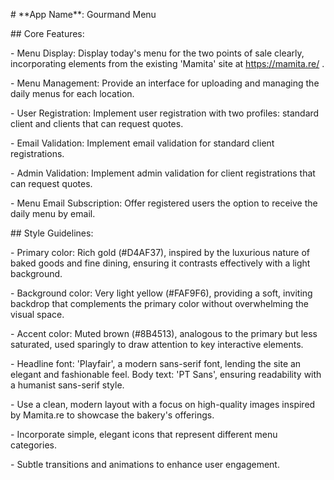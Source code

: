 \# \*\*App Name\*\*: Gourmand Menu



\## Core Features:



\- Menu Display: Display today's menu for the two points of sale clearly, incorporating elements from the existing 'Mamita' site at https://mamita.re/ .

\- Menu Management: Provide an interface for uploading and managing the daily menus for each location.

\- User Registration: Implement user registration with two profiles: standard client and clients that can request quotes.

\- Email Validation: Implement email validation for standard client registrations.

\- Admin Validation: Implement admin validation for client registrations that can request quotes.

\- Menu Email Subscription: Offer registered users the option to receive the daily menu by email.



\## Style Guidelines:



\- Primary color: Rich gold (#D4AF37), inspired by the luxurious nature of baked goods and fine dining, ensuring it contrasts effectively with a light background.

\- Background color: Very light yellow (#FAF9F6), providing a soft, inviting backdrop that complements the primary color without overwhelming the visual space.

\- Accent color: Muted brown (#8B4513), analogous to the primary but less saturated, used sparingly to draw attention to key interactive elements.

\- Headline font: 'Playfair', a modern sans-serif font, lending the site an elegant and fashionable feel. Body text: 'PT Sans', ensuring readability with a humanist sans-serif style.

\- Use a clean, modern layout with a focus on high-quality images inspired by Mamita.re to showcase the bakery's offerings.

\- Incorporate simple, elegant icons that represent different menu categories.

\- Subtle transitions and animations to enhance user engagement.


